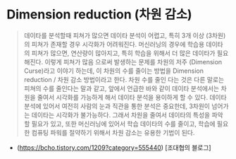 # Dimension reduction (차원 감소)
> 데이타를 분석할때 피쳐가 많으면 데이타 분석이 어렵고, 특히 3개 이상 (3차원)의 피쳐가 존재할 경우 시각화가 어려워진다.
> 머신러닝의 경우에 학습용 데이타의 피쳐가 많으면, 연산량이 많아지고, 특히 학습을 위해서 더 많은 데이타가 필요해진다. 
> 이렇게 피쳐가 많음 으로써 발생하는 문제를 차원의 저주 (Dimension Curse)라고 이야기 하는데, 이 차원의 수를 줄이는 방법을 Dimension reduction / 차원 감소 방법이라고 한다. 
> 차원 수를 줄인 다는 것은 다른 말로는 피쳐의 수를 줄인다는 말과 같고, 앞에서 언급한 바와 같이 데이타 분석에서는 차원을 줄여서 시각화를 가능하게 해서 데이타 분석을 용이하게 할 수 있다. 데이타 분석에 있어서 여전히 사람의 눈과 직관을 통한 분석은 중요한데, 3차원이 넘어가는 데이타는 시각화가 불가능하다. 그래서 차원을 줄여서 데이타의 특성을 파악할 필요가 있고, 또한 머신러닝에 있어서 학습 데이타의 수를 줄이고, 학습에 필요한 컴퓨팅 파워를 절약하기 위해서 차원 감소는 유용한 기법이 된다. 



- (https://bcho.tistory.com/1209?category=555440) [조대협의 블로그]
